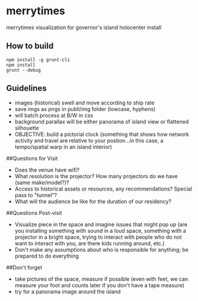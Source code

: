 # merrytimes

merrytimes visualization for governor's island holocenter install

## How to build

```
npm install -g grunt-cli
npm install
grunt --debug
```

## Guidelines
* images (historical) swell and move according to ship rate
* save imgs as pngs in publi/img folder (lowcase, hyphens)
* will batch process at B/W in css
* background parallax will be either panorama of island view or flattened silhouette
* OBJECTIVE: build a pictorial clock (something that shows how network activity and travel are relative to your postion...in this case, a tempo/spatial warp in an island interior)


##Questions for Visit
* Does the venue have wifi?
* What resolution is the projector? How many projectors do we have (same make/model?)?
* Access to historical assets or resources, any recommendations? Special pass to "tunnel"?
* What will the audience be like for the duration of our residency?

##Questions Post-visit
* Visualize piece in the space and imagine issues that might pop
up (are you installing something with sound in a loud space, something
with a projector in a bright space, trying to interact with people who
do not want to interact with you, are there kids running around, etc.)
* Don't make any assumptions about who is responsible for anything; be prepared to do everything

##Don't forget
* take pictures of the space, measure if possible (even with feet, we can measure your foot and counts later if you don't have a tape measure)
* try for a panorama image around the island
